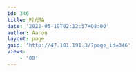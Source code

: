 ```yaml
---
id: 346
title: 时光轴
date: '2022-05-19T02:12:57+08:00'
author: Aaron
layout: page
guid: 'http://47.101.191.3/?page_id=346'
views:
    - '80'
---
```


